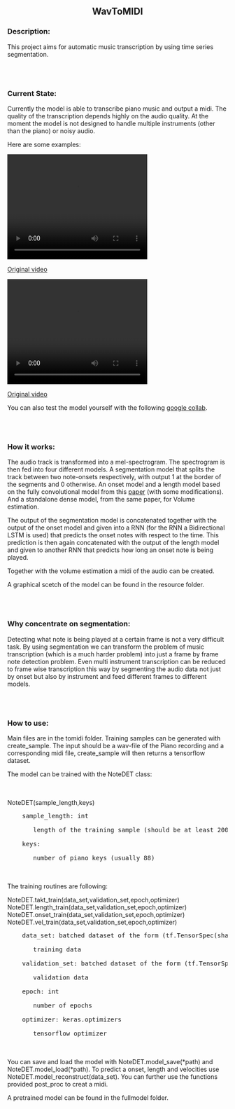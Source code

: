 ## <p style="text-align:center"> WavToMIDI </p>

### Description:
This project aims for automatic music transcription by using time series segmentation.

<br/> <br/>
### Current State:
Currently the model is able to transcribe piano music and output a midi. The quality of the transcription depends highly on the audio quality. At the moment the model is not designed to handle multiple instruments (other than the piano) or noisy audio.

Here are some examples:

<video width="320" height="240" controls>
  <source src="https://github.com/shafiiganjeh/wav_to_midi/blob/main/resources/mozart.mp4" type="video/mp4">
</video>

[Original video](https://www.youtube.com/watch?v=Jo7ox5ptjGY)

<video width="320" height="240" controls>
  <source src="https://raw.githubusercontent.com/shafiiganjeh/wav_to_midi/main/resources/mario.mp4" type="video/mp4">
</video>

[Original video](https://www.youtube.com/watch?v=SdqKEHqt94g)

You can also test the model yourself with the following 
[google collab](https://colab.research.google.com/drive/1mvlBuz1tMfBfPryfPbepGqmLCfhL-Uke#scrollTo=2S8a6_o1P5tE).

<br/> <br/>
### How it works:
The audio track is transformed into a mel-spectrogram. The spectrogram is then fed into four different models. A segmentation model that splits the track between two note-onsets respectively, with output 1 at the border of the segments and 0 otherwise. 
An onset model and a length model based on the fully convolutional model from this [paper](https://archives.ismir.net/ismir2016/paper/000179.pdf) (with some modifications). 
And a standalone dense model, from the same paper, for Volume estimation.

The output of the segmentation model is concatenated together with the output of the onset model and given into a RNN (for the RNN a Bidirectional LSTM is used) that predicts the onset notes with respect to the time. This prediction is then again concatenated with the output of the length model and given to another RNN that predicts how long an onset note is being played. 

Together with the volume estimation a midi of the audio can be created.

A graphical scetch of the model can be found in the resource folder.

<br/> <br/>
### Why concentrate on segmentation:
Detecting what note is being played at a certain frame is not a very difficult task. By using segmentation we can transform the problem of music transcription (which is a much harder problem) into just a frame by frame note detection problem. Even multi instrument transcription can be reduced to frame wise transcription this way by segmenting the audio data not just by onset but also by instrument and feed different frames to different models.

<br/> <br/>
### How to use:
Main files are in the tomidi folder. Training samples can be generated with create_sample. The input should be a wav-file of the Piano recording and a corresponding midi file, create_sample will then returns a tensorflow dataset.

The model can be trained with the NoteDET class:

<br/> <br/>
NoteDET(sample_length,keys)

<pre>
    sample_length: int
    
       length of the training sample (should be at least 200)
       
    keys: 
    
       number of piano keys (usually 88)
</pre>
<br/> <br/>
The training routines are following:

NoteDET.takt_train(data_set,validation_set,epoch,optimizer)
NoteDET.length_train(data_set,validation_set,epoch,optimizer)
NoteDET.onset_train(data_set,validation_set,epoch,optimizer)
NoteDET.vel_train(data_set,validation_set,epoch,optimizer)

<pre>
    data_set: batched dataset of the form (tf.TensorSpec(shape=(sample_length, 230, 1), dtype=tf.float32), tf.TensorSpec(shape=(sample_length, keys), dtype=tf.float32), tf.TensorSpec(shape=(sample_length, keys), dtype=tf.float32)), tf.TensorSpec(shape=(sample_length, keys), dtype=tf.float32)
    
       training data
       
    validation_set: batched dataset of the form (tf.TensorSpec(shape=(sample_length, 230, 1), dtype=tf.float32), tf.TensorSpec(shape=(sample_length, keys), dtype=tf.float32), tf.TensorSpec(shape=(sample_length, keys), dtype=tf.float32)), tf.TensorSpec(shape=(sample_length, keys), dtype=tf.float32)
    
       validation data 
       
    epoch: int
    
       number of epochs
       
    optimizer: keras.optimizers
    
       tensorflow optimizer
</pre>

<br/> <br/>
You can save and load the model with NoteDET.model_save(*path) and NoteDET.model_load(*path). 
To predict a onset, length and velocities use NoteDET.model_reconstruct(data_set).
You can further use the functions provided post_proc to creat a midi.

A pretrained model can be found in the fullmodel folder.









